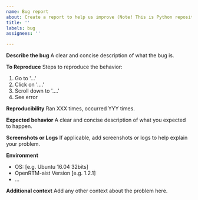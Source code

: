 ```yaml
---
name: Bug report
about: Create a report to help us improve (Note! This is Python repository)
title: ''
labels: bug
assignees: ''

---
```



<!--
***********************************************************************
*                           << NOTE >>                                *
*  This repository have been programmed in Python.                    *
*                                                                     *
*  Please do not create tickets for other programming languages here. *
*  If you will create tickets for other programming language,         *
*  please see below:                                                  *
*                                                                     *
*  - C++    : https://github.com/OpenRTM/OpenRTM-aist/issues          *
*  - Java   : https://github.com/OpenRTM/OpenRTM-aist-Java/issues     *
*                                                                     *
***********************************************************************
-->


**Describe the bug**
A clear and concise description of what the bug is.

**To Reproduce**
Steps to reproduce the behavior:
1. Go to '...'
2. Click on '....'
3. Scroll down to '....'
4. See error

**Reproducibility**
Ran XXX times, occurred YYY times.

**Expected behavior**
A clear and concise description of what you expected to happen.

**Screenshots or Logs**
If applicable, add screenshots or logs to help explain your problem.

**Environment**
 - OS: [e.g. Ubuntu 16.04 32bits]
 - OpenRTM-aist Version [e.g. 1.2.1]
 - ...

**Additional context**
Add any other context about the problem here.
